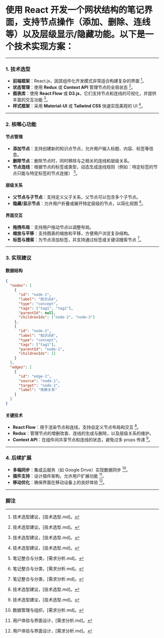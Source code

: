 # 使用 React 开发一个网状结构的笔记界面，支持节点操作（添加、删除、连线等）以及层级显示/隐藏功能。以下是一个技术实现方案：

---

### **1. 技术选型**

- **前端框架**：React.js，因其组件化开发模式非常适合构建复杂的界面 [^1]。
- **状态管理**：使用 **Redux** 或 **Context API** 管理节点的全局状态 [^1]。
- **图表库**：使用 **React Flow** 或 **D3.js**，它们支持节点和连线的可视化，并提供丰富的交互功能 [^1]。
- **样式框架**：采用 **Material-UI** 或 **Tailwind CSS** 快速实现美观的 UI [^1]。

---

### **2. 核嗯心功能**

#### **节点管理**

- **添加节点**：支持创建新的知识点节点，允许用户输入标题、内容、标签等信息。
- **删除节点**：删除节点时，同时移除与之相关的连线和层级关系。
- **节点连线**：根据节点的标签或类型，动态生成连线规则（例如：特定标签的节点只能与特定标签的节点连接） [^3]。

#### **层级关系**

- **父节点与子节点**：支持定义父子关系，父节点可以包含多个子节点。
- **隐藏/显示节点**：允许用户折叠或展开特定层级的节点，以简化视图 [^3]。

#### **界面交互**

- **拖拽布局**：支持用户拖动节点以调整布局。
- **缩放与平移**：支持图表的缩放和平移，方便用户浏览复杂结构。
- **标签与搜索**：为节点添加标签，并支持通过标签或关键词搜索节点 [^3]。

---

### **3. 实现建议**

#### **数据结构**

```json
{
  "nodes": [
    {
      "id": "node-1",
      "label": "知识点A",
      "type": "concept",
      "tags": ["tag1", "tag2"],
      "parentId": null,
      "childrenIds": ["node-2", "node-3"]
    },
    {
      "id": "node-2",
      "label": "知识点B",
      "type": "concept",
      "tags": ["tag1"],
      "parentId": "node-1",
      "childrenIds": []
    }
  ],
  "edges": [
    {
      "id": "edge-1",
      "source": "node-1",
      "target": "node-2",
      "label": "依赖关系"
    }
  ]
}
```

#### **关键技术**

- **React Flow**：用于渲染节点和连线，支持自定义节点布局和交互 [^1]。
- **Redux**：管理节点的增删改查、连线的生成与删除，以及层级关系的维护。
- **Context API**：在组件间共享节点和连线的状态，避免过多 props 传递 [^1]。

---

### **4. 后续扩展**

- **多端同步**：集成云服务（如 Google Drive）实现数据同步 [^6]。
- **插件支持**：设计插件架构，允许用户扩展功能 [^5]。
- **移动优化**：确保界面在移动设备上的良好体验 [^5]。

---

### **脚注**

[^1]: 技术选型建议，[技术选型.md]。
[^3]: 笔记整合与分类，[需求分析.md]。
[^5]: 用户体验与界面设计，[需求分析.md]。
[^6]: 数据管理与组织，[需求分析.md]。
